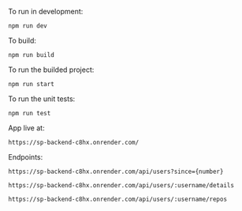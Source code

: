 To run in development:

`npm run dev`

To build:

`npm run build`

To run the builded project:

`npm run start`

To run the unit tests:

`npm run test`

App live at:

`https://sp-backend-c8hx.onrender.com/`

Endpoints:

`https://sp-backend-c8hx.onrender.com/api/users?since={number}`

`https://sp-backend-c8hx.onrender.com/api/users/:username/details`

`https://sp-backend-c8hx.onrender.com/api/users/:username/repos`
